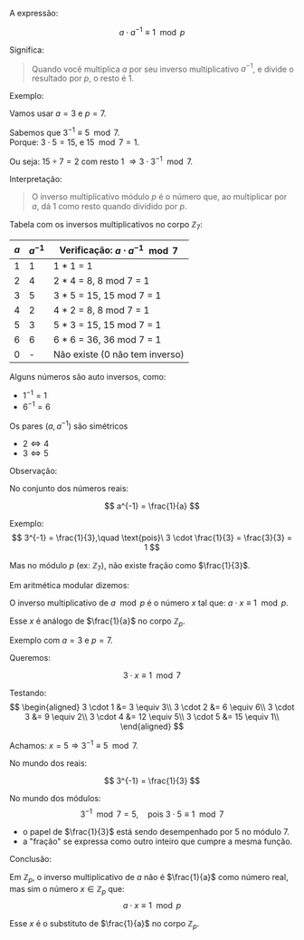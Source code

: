 A expressão:

$$
a \cdot a^{-1} \equiv 1 \mod p
$$

Significa:

> Quando você multiplica $a$ por seu inverso multiplicativo $a^{-1}$, e divide o resultado por $p$, o resto é 1.

Exemplo:

Vamos usar $a = 3$ e $p = 7$.

Sabemos que $3^{-1} \equiv 5 \mod 7$.\
Porque: $3 \cdot 5 = 15$, e $15 \mod 7 = 1$.

Ou seja: $15 \div 7 = 2$ com resto 1 $\Rightarrow 3 \cdot 3^{-1} \mod 7$.

Interpretação:

> O inverso multiplicativo módulo $p$ é o número que, ao multiplicar por $a$, dá 1 como resto quando dividido por $p$.

Tabela com os inversos multiplicativos no corpo $\mathbb{Z}_7$:

| $a$ | $a^{-1}$ | Verificação: $a \cdot a^{-1} \mod 7$ |
| --- | ------- | ---------------------------------|
| 1   | 1       | 1 \* 1 = 1                       |
| 2   | 4       | 2 \* 4 = 8, 8 mod 7 = 1         |
| 3   | 5       | 3 \* 5 = 15, 15 mod 7 = 1       |
| 4   | 2       | 4 \* 2 = 8, 8 mod 7 = 1         |
| 5   | 3       | 5 \* 3 = 15, 15 mod 7 = 1       |
| 6   | 6       | 6 \* 6 = 36, 36 mod 7 = 1       |
| 0   | -       | Não existe (0 não tem inverso)   |

Alguns números são auto inversos, como:
- $1^{-1} = 1$
- $6^{-1} = 6$

Os pares $(a, a^{-1})$ são simétricos

- $2 \Leftrightarrow  4$
- $3 \Leftrightarrow  5$

Observação:

No conjunto dos números reais:

$$
a^{-1} = \frac{1}{a}
$$

Exemplo:
$$
3^{-1} = \frac{1}{3},\quad \text{pois}\ 3 \cdot \frac{1}{3} = \frac{3}{3} = 1
$$

Mas no módulo $p$ (ex: $\mathbb{Z}_7$), não existe fração como $\frac{1}{3}$.

Em aritmética modular dizemos:

O inverso multiplicativo de $a \mod p$ é o número $x$ tal que:
$a \cdot x \equiv 1 \mod p$.

Esse $x$ é análogo de $\frac{1}{a}$ no corpo $\mathbb{Z}_p$.

Exemplo com $a = 3$ e $p = 7$.

Queremos:

$$
3 \cdot x \equiv 1 \mod 7
$$

Testando:
$$
\begin{aligned}
3 \cdot 1 &= 3 \equiv 3\\
3 \cdot 2 &= 6 \equiv 6\\
3 \cdot 3 &= 9 \equiv 2\\
3 \cdot 4 &= 12 \equiv 5\\
3 \cdot 5 &= 15 \equiv 1\\
\end{aligned}
$$

Achamos: $x = 5 \Rightarrow 3^{-1} \equiv 5 \mod 7$.

No mundo dos reais:

$$
3^{-1} = \frac{1}{3}
$$

No mundo dos módulos:
$$
3^{-1} \mod 7 = 5,  \quad \text{pois}\ 3 \cdot 5 \equiv 1 \mod 7
$$

* o papel de $\frac{1}{3}$ está sendo desempenhado por $5$ no módulo $7$.
* a "fração" se expressa como outro inteiro que cumpre a mesma função.

Conclusão:

Em $\mathbb{Z}_p$, o inverso multiplicativo de $a$ não é $\frac{1}{a}$ como número real, mas sim o número $x \in \mathbb{Z}_p$ que:
$$
a \cdot x \equiv 1 \mod p
$$

Esse $x$ é o substituto de $\frac{1}{a}$ no corpo $\mathbb{Z}_p$.
















